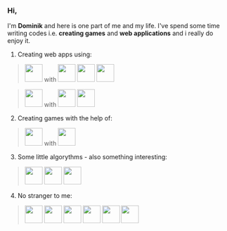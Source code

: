 ### Hi,
I'm **Dominik** and here is one part of me and my life. 
I've spend some time writing codes i.e. **creating games** and **web applications** and i really do enjoy it.

1. Creating web apps using:
> <a href="https://pl.wikipedia.org/wiki/React.js"><img src="https://cdn.jsdelivr.net/gh/devicons/devicon/icons/react/react-original-wordmark.svg" width="40px" height="40px" /></a> with <a><img src="https://cdn.jsdelivr.net/gh/devicons/devicon/icons/html5/html5-original.svg" width="40px" height="40px"/></a> <a><img src="https://cdn.jsdelivr.net/gh/devicons/devicon/icons/css3/css3-original.svg" width="40px" height="40px"/></a> <a><img src="https://cdn.jsdelivr.net/gh/devicons/devicon/icons/javascript/javascript-original.svg" width="40px" height="40px"/></a>

> <a href="https://pl.wikipedia.org/wiki/Angular_(framework)"><img src="https://cdn.jsdelivr.net/gh/devicons/devicon/icons/angularjs/angularjs-plain.svg" width="40px" height="40px"/></a> with <a><img src="https://cdn.jsdelivr.net/gh/devicons/devicon/icons/firebase/firebase-plain.svg" width="40px" height="40px"/></a> <a><img src="https://cdn.jsdelivr.net/gh/devicons/devicon/icons/typescript/typescript-original.svg" width="40px" height="40px"/></a>

2. Creating games with the help of:
> <a href="https://pl.wikipedia.org/wiki/Unity_(silnik_gry)"><img src="https://cdn.jsdelivr.net/gh/devicons/devicon/icons/unity/unity-original.svg" width="40px" height="40px"/></a> with <a><img src="https://cdn.jsdelivr.net/gh/devicons/devicon/icons/csharp/csharp-original.svg" width="40px" height="40px"/></a>

3. Some little algorythms - also something interesting:
> <a><img src="https://cdn.jsdelivr.net/gh/devicons/devicon/icons/nodejs/nodejs-original.svg" width="40px" height="40px"/></a> <a><img src="https://cdn.jsdelivr.net/gh/devicons/devicon/icons/python/python-original.svg" width="40px" height="40px"/></a> <a><img src="https://cdn.jsdelivr.net/gh/devicons/devicon/icons/c/c-original.svg" width="40px" height="40px"/></a>

4. No stranger to me:
><a href="https://pl.wikipedia.org/wiki/Java"><img src="https://cdn.jsdelivr.net/gh/devicons/devicon/icons/java/java-original.svg" width="40px" height="40px"/></a> <a><img src="https://cdn.jsdelivr.net/gh/devicons/devicon/icons/cplusplus/cplusplus-original.svg" width="40px" height="40px"/></a> <a><img src="https://cdn.jsdelivr.net/gh/devicons/devicon/icons/haskell/haskell-original.svg" width="40px" height="40px"/></a> <a><img src="https://cdn.jsdelivr.net/gh/devicons/devicon/icons/julia/julia-original-wordmark.svg" width="40px" height="40px"/></a> <a><img src="https://cdn.jsdelivr.net/gh/devicons/devicon/icons/r/r-original.svg" width="40px" height="40px"/></a> <a href="https://pl.wikipedia.org/wiki/Microsoft_SQL_Server"><img src="https://cdn.jsdelivr.net/gh/devicons/devicon/icons/microsoftsqlserver/microsoftsqlserver-plain.svg" width="40px" height="40px"/></a>
